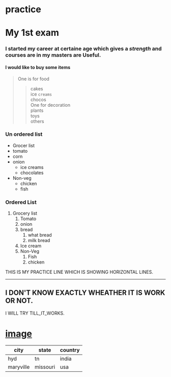 # practice
# My 1st exam
### I started my career at certaine age which gives a *strength* and courses are in my masters are **Useful**.
#### I would like to buy some items
>One is for food
>>cakes<br>
>>ice ``creams``<br>
>>chocos<br>
>One for decoration<br>
>>plants<br>
>>toys<br>
>>others<br>
### Un ordered list
* Grocer list
* tomato<br>
* corn<br>
* onion<br>
    * ice creams<br>
    * chocolates<br>
* Non-veg<br>
    * chicken<br>
    * fish<br>
### Ordered List
1. Grocery list<br>
    1. Tomato<br>
    2. onion<br>
    3. bread<br>
        1. what bread<br>
        2. milk bread<br>
    4. Ice cream<br>
    5. Non-Veg<br>
        1. Fish<br>
        2. chicken<br>


THIS IS MY PRACTICE LINE WHICH IS SHOWING HORIZONTAL LINES.
***

I DON'T KNOW EXACTLY WHEATHER IT IS WORK OR NOT.
---
I WILL TRY TILL\_IT\_WORKS.
# [image](another.md)
| city | state | country |
| ------ | -----| ------- |
| hyd | tn | india |
| maryville | missouri | usa |

